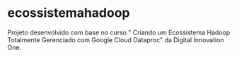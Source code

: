 # ecossistemahadoop
Projeto desenvolvido com base no curso " Criando um Ecossistema Hadoop Totalmente Gerenciado com Google Cloud Dataproc" da Digital Innovation One.
